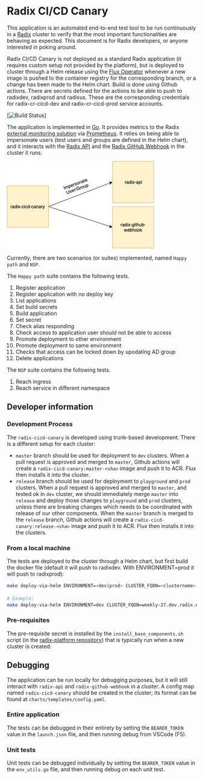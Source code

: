 # Radix CI/CD Canary

This application is an automated end-to-end test tool to be run continuously in a [Radix](https://www.radix.equinor.com) cluster to verify that the most important functionalities are behaving as expected. This document is for Radix developers, or anyone interested in poking around.

Radix CI/CD Canary is not deployed as a standard Radix application (it requires custom setup not provided by the platform), but is deployed to cluster through a Helm release using the [Flux Operator](https://github.com/weaveworks/flux) whenever a new image is pushed to the container registry for the corresponding branch, or a change has been made to the Helm chart. Build is done using Github actions. There are secrets defined for the actions to be able to push to radixdev, radixprod and radixus. These are the corresponding credentials for radix-cr-cicd-dev and radix-cr-cicd-prod service accounts.

[![Build Status](https://github.com/equinor/radix-cicd-canary/workflows/radix-cicd-canary-build/badge.svg)]

The application is implemented in [Go](https://golang.org/). It provides metrics to the Radix [external monitoring solution](https://github.com/equinor/radix-monitoring/tree/master/cluster-external-monitoring) via [Prometheus](https://prometheus.io/). It relies on being able to impersonate users (test users and groups are defined in the Helm chart), and it interacts with the [Radix API](https://github.com/equinor/radix-api/) and the [Radix GitHub Webhook](https://github.com/equinor/radix-github-webhook) in the cluster it runs.

![pic](diagrams/radix-cicd-canary.png)

Currently, there are two scenarios (or suites) implemented, named `Happy path` and `NSP`.

The `Happy path` suite contains the following tests.

1. Register application
2. Register application with no deploy key
3. List applications
4. Set build secrets
5. Build application
6. Set secret
7. Check alias responding
8. Check access to application user should not be able to access
9. Promote deployment to other environment
10. Promote deployment to same environment
11. Checks that access can be locked down by upodating AD group
12. Delete applications

The `NSP` suite contains the following tests.

1. Reach ingress
2. Reach service in different namespace

## Developer information

### Development Process

The `radix-cicd-canary` is developed using trunk-based development. There is a different setup for each cluster:

- `master` branch should be used for deployment to `dev` clusters. When a pull request is approved and merged to `master`, Github actions will create a `radix-cicd-canary:master-<sha>` image and push it to ACR. Flux then installs it into the cluster.
- `release` branch should be used for deployment to `playground` and `prod` clusters. When a pull request is approved and merged to `master`, and tested ok in `dev` cluster, we should immediately merge `master` into `release` and deploy those changes to `playground` and `prod` clusters, unless there are breaking changes which needs to be coordinated with release of our other components. When the `master` branch is merged to the `release` branch, Github actions will create a `radix-cicd-canary:release-<sha>` image and push it to ACR. Flux then installs it into the clusters.

### From a local machine

The tests are deployed to the cluster through a Helm chart, but first build the docker file (default it will push to radixdev. With ENVIRONMENT=prod it will push to radixprod):

```bash
make deploy-via-helm ENVIRONMENT=<dev|prod> CLUSTER_FQDN=<clustername>.<clustertype>.radix.equinor.com

# Example:
make deploy-via-helm ENVIRONMENT=dev CLUSTER_FQDN=weekly-27.dev.radix.equinor.com
```

### Pre-requisites

The pre-requisite secret is installed by the `install_base_components.sh` script (in the [radix-platform repository](https://github.com/equinor/radix-platform/tree/master/scripts)) that is typically run when a new cluster is created:

## Debugging

The application can be run locally for debugging purposes, but it will still interact with `radix-api` and `radix-github-webhook` in a cluster. A config map named `radix-cicd-canary` should be created in the cluster; its format can be found at `charts/templates/config.yaml`.

### Entire application

The tests can be debugged in their entirety by setting the `BEARER_TOKEN` value in the `launch.json` file, and then running debug from VSCode (F5).

### Unit tests

Unit tests can be debugged individually by setting the `BEARER_TOKEN` value in the `env_utils.go` file, and then running debug on each unit test.
